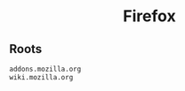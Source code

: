 


<h1 align="center">Firefox</h1>  


## Roots


```html
addons.mozilla.org
wiki.mozilla.org
```  

<br>

